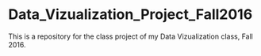 # Data_Vizualization_Project_Fall2016
This is a repository for the class project of my Data Vizualization class, Fall 2016. 
